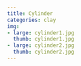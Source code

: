 ```yaml
---
title: Cylinder
categories: clay
img:
- large: cylinder1.jpg
  thumb: cylinder1.jpg
- large: cylinder2.jpg
  thumb: cylinder2.jpg
---
```

